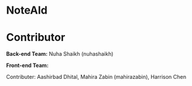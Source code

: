 # NoteAId

# Contributor

**Back-end Team:**
Nuha Shaikh (nuhashaikh)

**Front-end Team:**

Contributer: Aashirbad Dhital, Mahira Zabin (mahirazabin), Harrison Chen
